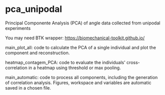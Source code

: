 # pca_unipodal
Principal Componente Analysis (PCA) of angle data collected from unipodal experiments

You may need BTK wrapper:
https://biomechanical-toolkit.github.io/


main_plot_all: code to calculate the PCA of a single individual and plot the component and reconstruction.

heatmap_contagem_PCA: code to evaluate the individuals' cross-correlation in a heatmap using threshold or max pooling. 

main_automatic: code to process all components, including the generation of correlation analysis. Figures, workspace and variables are automatic saved in a chosen file. 
